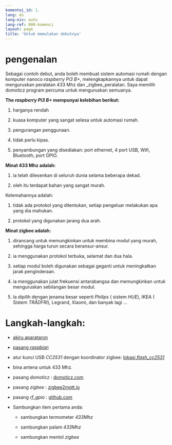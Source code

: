 ```yaml
---
komentoj_id: 1.
lang: ms
lang-niv: auto
lang-ref: 000-komenci
layout: page
title: 'Untuk memulakan debutnya'
---
```


# pengenalan
Sebagai contoh debut, anda boleh membuat sistem automasi rumah dengan komputer nanoco _raspberry Pi3 B+_, melengkapkannya untuk dapat menguruskan peralatan 433 Mhz dan _zigbee_peralatan. Saya memilih domoticz program percuma untuk menguruskan semuanya.

**The _raspberry Pi3 B+_ mempunyai kelebihan berikut:**

 1. harganya rendah


 2. kuasa komputer yang sangat selesa untuk automasi rumah.


 3. pengurangan penggunaan.


 4. tidak perlu kipas.


 5. penyambungan yang disediakan: port ethernet, 4 port USB, Wifi, Bluetooth, port GPIO.




**Minat 433 Mhz adalah:**

 1. ia telah dilesenkan di seluruh dunia selama beberapa dekad.


 2. oleh itu terdapat bahan yang sangat murah.



 
Kelemahannya adalah:

 1. tidak ada protokol yang ditentukan, setiap pengeluar melakukan apa yang dia mahukan.


 2. protokol yang digunakan jarang dua arah.




**Minat zigbee adalah:**

 1. dirancang untuk memungkinkan untuk membina modul yang murah, sehingga harga turun secara beransur-ansur.


 1. ia menggunakan protokol terbuka, selamat dan dua hala.


 1. setiap modul boleh digunakan sebagai geganti untuk meningkatkan jarak penginderaan.


 1. ia menggunakan julat frekuensi antarabangsa dan memungkinkan untuk menguruskan sebilangan besar modul.


 1. Ia dipilih dengan jenama besar seperti  _Philips_  ( sistem  _HUE_), IKEA  ( Sistem  _TRÅDFRI_), Legrand, Xiaomi, dan banyak lagi ... 




# Langkah-langkah:

* [akiru aparataron](_posts/2020-08-31-aparataro.md)


* [pasang _raspbian_](_posts/2020-12-22-instali_raspbian.md)


* atur kunci USB _CC2531_  dengan koordinator zigbee: [ lokasi _flash_cc2531_](https://jmichault.github.io/flash_cc2531-dok/)


* bina antena untuk 433 Mhz.


* pasang _domoticz_ : [domoticz.com](https://www.domoticz.com/wiki/Raspberry_Pi)
  


* pasang _zigbee_ : [zigbee2mqtt.io](https://www.zigbee2mqtt.io/getting_started/running_zigbee2mqtt.html)


* pasang _rf_gpio_ : [github.com](https://github.com/jmichault/rf_gpio/blob/master/LeguMin.md)
  


* Sambungkan item pertama anda:  


  * sambungkan termometer _433Mhz_


  * sambungkan palam _433Mhz_


  * sambungkan mentol _zigbee_



